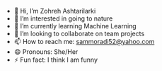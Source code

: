 - 👋 Hi, I’m Zohreh Ashtarilarki
- 👀 I’m interested in going to nature
- 🌱 I’m currently learning Machine Learning
- 💞️ I’m looking to collaborate on team projects
- 📫 How to reach me: sammoradi52@yahoo.com
- 😄 Pronouns: She/Her
- ⚡ Fun fact: I think I am funny

<!---
Zohreh-Ash/Zohreh-Ash is a ✨ special ✨ repository because its `README.md` (this file) appears on your GitHub profile.
You can click the Preview link to take a look at your changes.
--->
